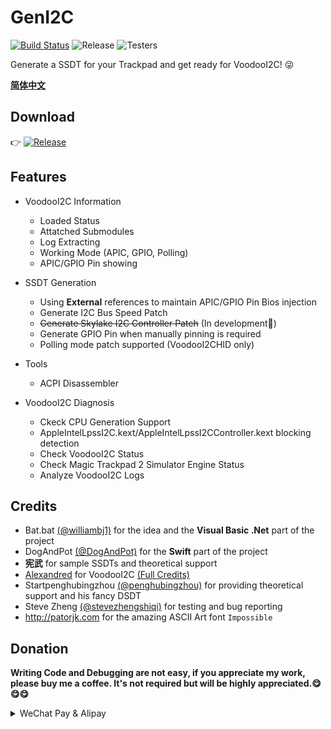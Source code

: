# GenI2C

[![Build Status](https://dev.azure.com/williamjiang237/GenI2C/_apis/build/status/williambj1.GenI2C?branchName=master)](https://dev.azure.com/williamjiang237/GenI2C/_build/latest?definitionId=1&branchName=master)
![Release](https://img.shields.io/github/release/williambj1/GenI2C.svg)
![Testers](https://img.shields.io/badge/Testers-Welcome-brightgreen.svg)

Generate a SSDT for your Trackpad and get ready for VoodooI2C! 😜

**[简体中文](https://github.com/williambj1/GenI2C/wiki/Readme-CN)**

## Download

👉 [![Release](https://img.shields.io/github/release/williambj1/GenI2C.svg)](https://github.com/williambj1/GenI2C/releases)

## Features

- VoodooI2C Information
  - Loaded Status
  - Attatched Submodules
  - Log Extracting
  - Working Mode (APIC, GPIO, Polling)
  - APIC/GPIO Pin showing

- SSDT Generation
  - Using **External** references to maintain APIC/GPIO Pin Bios injection
  - Generate I2C Bus Speed Patch
  - ~~Generate Skylake I2C Controller Patch~~ (In development🚧)
  - Generate GPIO Pin when manually pinning is required
  - Polling mode patch supported (VoodooI2CHID only)

- Tools
  - ACPI Disassembler

- VoodooI2C Diagnosis
  - Ckeck CPU Generation Support
  - AppleIntelLpssI2C.kext/AppleIntelLpssI2CController.kext blocking detection
  - Check VoodooI2C Status
  - Check Magic Trackpad 2 Simulator Engine Status
  - Analyze VoodooI2C Logs

## Credits

- Bat.bat [(@williambj1)](https://github.com/williambj1) for the idea and the **Visual Basic .Net** part of the project
- DogAndPot [(@DogAndPot)](https://github.com/DogAndPot) for the **Swift** part of the project
- **宪武** for sample SSDTs and theoretical support
- [Alexandred](https://github.com/alexandred) for VoodooI2C [(Full Credits)](https://voodooi2c.github.io/#Credits%20and%20Acknowledgments/Credits%20and%20Acknowledgments)
- Startpenghubingzhou [(@penghubingzhou)](https://github.com/penghubingzhou) for providing theoretical support and his fancy DSDT
- Steve Zheng [(@stevezhengshiqi)](https://github.com/stevezhengshiqi) for testing and bug reporting
- http://patorjk.com for the amazing ASCII Art font `Impossible`

## Donation

**Writing Code and Debugging are not easy, if you appreciate my work, please buy me a coffee. It's not required but will be highly appreciated.😋😋😋**

<details>
<summary>WeChat Pay & Alipay</summary>
<img src="https://raw.githubusercontent.com/williambj1/GenI2C/Doc/img/Donation/DAPWP.jpg" align=center>
<img src="https://raw.githubusercontent.com/williambj1/GenI2C/Doc/img/Donation/DAPAP.jpg" align=center>
</details>
